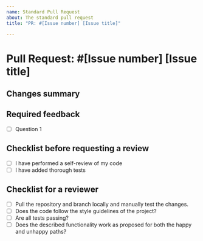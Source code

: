 ```yaml
---
name: Standard Pull Request
about: The standard pull request
title: "PR: #[Issue number] [Issue title]"

---
```

# Pull Request: #[Issue number] [Issue title]

## Changes summary

## Required feedback

- [ ] Question 1

## Checklist before requesting a review
- [ ] I have performed a self-review of my code
- [ ] I have added thorough tests

## Checklist for a reviewer
- [ ] Pull the repository and branch locally and manually test the changes.
- [ ] Does the code follow the style guidelines of the project?
- [ ] Are all tests passing?
- [ ] Does the described functionality work as proposed for both the happy and unhappy paths?